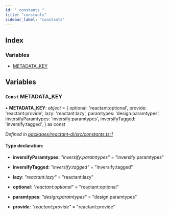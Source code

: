 ```yaml
---
id: "_constants_"
title: "constants"
sidebar_label: "constants"
---
```


## Index

### Variables

* [METADATA_KEY](_constants_.md#const-metadata_key)

## Variables

### `Const` METADATA_KEY

• **METADATA_KEY**: *object* = {
  optional: 'reactant:optional',
  provide: 'reactant:provide',
  lazy: 'reactant:lazy',
  paramtypes: 'design:paramtypes',
  inversifyParamtypes: 'inversify:paramtypes',
  inversifyTagged: 'inversify:tagged',
} as const

*Defined in [packages/reactant-di/src/constants.ts:1](https://github.com/unadlib/reactant/blob/5a9891fd/packages/reactant-di/src/constants.ts#L1)*

#### Type declaration:

* **inversifyParamtypes**: *"inversify:paramtypes"* = "inversify:paramtypes"

* **inversifyTagged**: *"inversify:tagged"* = "inversify:tagged"

* **lazy**: *"reactant:lazy"* = "reactant:lazy"

* **optional**: *"reactant:optional"* = "reactant:optional"

* **paramtypes**: *"design:paramtypes"* = "design:paramtypes"

* **provide**: *"reactant:provide"* = "reactant:provide"
